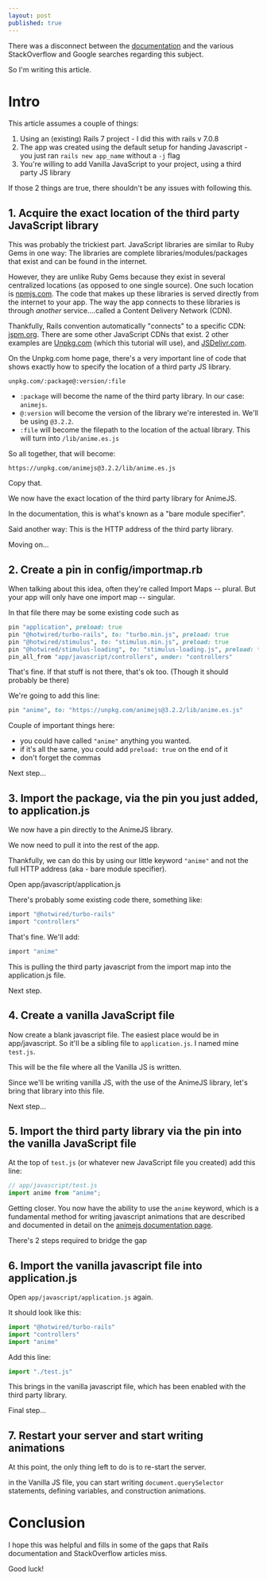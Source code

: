 ```yaml
---
layout: post
published: true
---
```


There was a disconnect between the [documentation](https://guides.rubyonrails.org/asset_pipeline.html#how-to-use-import-maps-as-javascript-asset-pipeline) and the various StackOverflow and Google searches regarding this subject.

So I'm writing this article.

# Intro

This article assumes a couple of things:

1. Using an (existing) Rails 7 project - I did this with rails v 7.0.8
2. The app was created using the default setup for handing Javascript - you just ran `rails new app_name` without a `-j` flag
3. You're willing to add Vanilla JavaScript to your project, using a third party JS library

If those 2 things are true, there shouldn't be any issues with following this.

## 1. Acquire the exact location of the third party JavaScript library

This was probably the trickiest part. JavaScript libraries are similar to Ruby Gems in one way: The libraries are complete libraries/modules/packages that exist and can be found in the internet.

However, they are unlike Ruby Gems because they exist in several centralized locations (as opposed to one single source). One such location is [npmjs.com](https://www.npmjs.com/). The code that makes up these libraries is served directly from the internet to your app. The way the app connects to these libraries is through _another_ service....called a Content Delivery Network (CDN).

Thankfully, Rails convention automatically "connects" to a specific CDN: [jspm.org](https://jspm.org/). There are some other JavaScript CDNs that exist. 2 other examples are [Unpkg.com](https://unpkg.com/) (which this tutorial will use), and [JSDelivr.com](https://www.jsdelivr.com/).

On the Unpkg.com home page, there's a very important line of code that shows exactly how to specify the location of a third party JS library.

```
unpkg.com/:package@:version/:file
```

* `:package` will become the name of the third party library. In our case: `animejs`.
* `@:version` will become the version of the library we're interested in. We'll be using `@3.2.2`.
* `:file` will become the filepath to the location of the actual library. This will turn into `/lib/anime.es.js`

So all together, that will become:

```
https://unpkg.com/animejs@3.2.2/lib/anime.es.js
```

Copy that.

We now have the exact location of the third party library for AnimeJS.

In the documentation, this is what's known as a "bare module specifier".

Said another way: This is the HTTP address of the third party library.

Moving on...

## 2. Create a pin in config/importmap.rb

When talking about this idea, often they're called Import Maps -- plural. But your app will only have one import map -- singular.

In that file there may be some existing code such as

```ruby
pin "application", preload: true
pin "@hotwired/turbo-rails", to: "turbo.min.js", preload: true
pin "@hotwired/stimulus", to: "stimulus.min.js", preload: true
pin "@hotwired/stimulus-loading", to: "stimulus-loading.js", preload: true
pin_all_from "app/javascript/controllers", under: "controllers"
```

That's fine. If that stuff is not there, that's ok too. (Though it should probably be there)

We're going to add this line:

```ruby
pin "anime", to: "https://unpkg.com/animejs@3.2.2/lib/anime.es.js"
```

Couple of important things here:

- you could have called `"anime"` anything you wanted.
- if it's all the same, you could add `preload: true` on the end of it
- don't forget the commas

Next step...

## 3. Import the package, via the pin you just added, to application.js

We now have a pin directly to the AnimeJS library.

We now need to pull it into the rest of the app.

Thankfully, we can do this by using our little keyword `"anime"` and not the full HTTP address (aka - bare module specifier).

Open app/javascript/application.js

There's probably some existing code there, something like:

```ruby
import "@hotwired/turbo-rails"
import "controllers"
```

That's fine. We'll add:

```ruby
import "anime"
```

This is pulling the third party javascript from the import map into the application.js file.

Next step.

## 4. Create a vanilla JavaScript file

Now create a blank javascript file. The easiest place would be in app/javascript. So it'll be a sibling file to `application.js`. I named mine `test.js`.

This will be the file where all the Vanilla JS is written.

Since we'll be writing vanilla JS, with the use of the AnimeJS library, let's bring that library into this file.

Next step...

## 5. Import the third party library via the pin into the vanilla JavaScript file

At the top of `test.js` (or whatever new JavaScript file you created) add this line:

```javascript
// app/javascript/test.js
import anime from "anime";

```

Getting closer. You now have the ability to use the `anime` keyword, which is a fundamental method for writing javascript animations that are described and documented in detail on the [animejs documentation page](https://animejs.com/documentation/).

There's 2 steps required to bridge the gap

## 6. Import the vanilla javascript file into application.js

Open `app/javascript/application.js` again.

It should look like this:

```javascript
import "@hotwired/turbo-rails"
import "controllers"
import "anime"
```

Add this line:

```javascript
import "./test.js"
```

This brings in the vanilla javascript file, which has been enabled with the third party library.

Final step...

## 7. Restart your server and start writing animations

At this point, the only thing left to do is to re-start the server.

in the Vanilla JS file, you can start writing `document.querySelector` statements, defining variables, and construction animations.

# Conclusion

I hope this was helpful and fills in some of the gaps that Rails documentation and StackOverflow articles miss.

Good luck!

